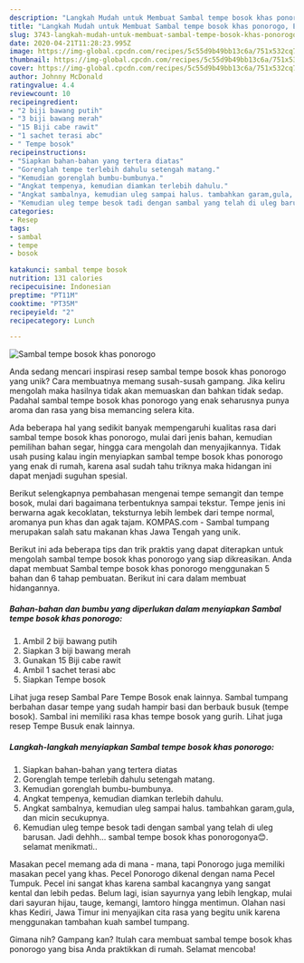 ```yaml
---
description: "Langkah Mudah untuk Membuat Sambal tempe bosok khas ponorogo, Enak Banget"
title: "Langkah Mudah untuk Membuat Sambal tempe bosok khas ponorogo, Enak Banget"
slug: 3743-langkah-mudah-untuk-membuat-sambal-tempe-bosok-khas-ponorogo-enak-banget
date: 2020-04-21T11:28:23.995Z
image: https://img-global.cpcdn.com/recipes/5c55d9b49bb13c6a/751x532cq70/sambal-tempe-bosok-khas-ponorogo-foto-resep-utama.jpg
thumbnail: https://img-global.cpcdn.com/recipes/5c55d9b49bb13c6a/751x532cq70/sambal-tempe-bosok-khas-ponorogo-foto-resep-utama.jpg
cover: https://img-global.cpcdn.com/recipes/5c55d9b49bb13c6a/751x532cq70/sambal-tempe-bosok-khas-ponorogo-foto-resep-utama.jpg
author: Johnny McDonald
ratingvalue: 4.4
reviewcount: 10
recipeingredient:
- "2 biji bawang putih"
- "3 biji bawang merah"
- "15 Biji cabe rawit"
- "1 sachet terasi abc"
- " Tempe bosok"
recipeinstructions:
- "Siapkan bahan-bahan yang tertera diatas"
- "Gorenglah tempe terlebih dahulu setengah matang."
- "Kemudian gorenglah bumbu-bumbunya."
- "Angkat tempenya, kemudian diamkan terlebih dahulu."
- "Angkat sambalnya, kemudian uleg sampai halus. tambahkan garam,gula, dan micin secukupnya."
- "Kemudian uleg tempe besok tadi dengan sambal yang telah di uleg barusan. Jadi dehhh... sambal tempe bosok khas ponorogonya😊. selamat menikmati.."
categories:
- Resep
tags:
- sambal
- tempe
- bosok

katakunci: sambal tempe bosok 
nutrition: 131 calories
recipecuisine: Indonesian
preptime: "PT11M"
cooktime: "PT35M"
recipeyield: "2"
recipecategory: Lunch

---
```



![Sambal tempe bosok khas ponorogo](https://img-global.cpcdn.com/recipes/5c55d9b49bb13c6a/751x532cq70/sambal-tempe-bosok-khas-ponorogo-foto-resep-utama.jpg)

Anda sedang mencari inspirasi resep sambal tempe bosok khas ponorogo yang unik? Cara membuatnya memang susah-susah gampang. Jika keliru mengolah maka hasilnya tidak akan memuaskan dan bahkan tidak sedap. Padahal sambal tempe bosok khas ponorogo yang enak seharusnya punya aroma dan rasa yang bisa memancing selera kita.

Ada beberapa hal yang sedikit banyak mempengaruhi kualitas rasa dari sambal tempe bosok khas ponorogo, mulai dari jenis bahan, kemudian pemilihan bahan segar, hingga cara mengolah dan menyajikannya. Tidak usah pusing kalau ingin menyiapkan sambal tempe bosok khas ponorogo yang enak di rumah, karena asal sudah tahu triknya maka hidangan ini dapat menjadi suguhan spesial.

Berikut selengkapnya pembahasan mengenai tempe semangit dan tempe bosok, mulai dari bagaimana terbentuknya sampai tekstur. Tempe jenis ini berwarna agak kecoklatan, teksturnya lebih lembek dari tempe normal, aromanya pun khas dan agak tajam. KOMPAS.com - Sambal tumpang merupakan salah satu makanan khas Jawa Tengah yang unik.


Berikut ini ada beberapa tips dan trik praktis yang dapat diterapkan untuk mengolah sambal tempe bosok khas ponorogo yang siap dikreasikan. Anda dapat membuat Sambal tempe bosok khas ponorogo menggunakan 5 bahan dan 6 tahap pembuatan. Berikut ini cara dalam membuat hidangannya.

<!--inarticleads1-->

##### Bahan-bahan dan bumbu yang diperlukan dalam menyiapkan Sambal tempe bosok khas ponorogo:

1. Ambil 2 biji bawang putih
1. Siapkan 3 biji bawang merah
1. Gunakan 15 Biji cabe rawit
1. Ambil 1 sachet terasi abc
1. Siapkan  Tempe bosok


Lihat juga resep Sambal Pare Tempe Bosok enak lainnya. Sambal tumpang berbahan dasar tempe yang sudah hampir basi dan berbauk busuk (tempe bosok). Sambal ini memiliki rasa khas tempe bosok yang gurih. Lihat juga resep Tempe Busuk enak lainnya. 

<!--inarticleads2-->

##### Langkah-langkah menyiapkan Sambal tempe bosok khas ponorogo:

1. Siapkan bahan-bahan yang tertera diatas
1. Gorenglah tempe terlebih dahulu setengah matang.
1. Kemudian gorenglah bumbu-bumbunya.
1. Angkat tempenya, kemudian diamkan terlebih dahulu.
1. Angkat sambalnya, kemudian uleg sampai halus. tambahkan garam,gula, dan micin secukupnya.
1. Kemudian uleg tempe besok tadi dengan sambal yang telah di uleg barusan. Jadi dehhh... sambal tempe bosok khas ponorogonya😊. selamat menikmati..


Masakan pecel memang ada di mana - mana, tapi Ponorogo juga memiliki masakan pecel yang khas. Pecel Ponorogo dikenal dengan nama Pecel Tumpuk. Pecel ini sangat khas karena sambal kacangnya yang sangat kental dan lebih pedas. Belum lagi, isian sayurnya yang lebih lengkap, mulai dari sayuran hijau, tauge, kemangi, lamtoro hingga mentimun. Olahan nasi khas Kediri, Jawa Timur ini menyajikan cita rasa yang begitu unik karena menggunakan tambahan kuah sambel tumpang. 

Gimana nih? Gampang kan? Itulah cara membuat sambal tempe bosok khas ponorogo yang bisa Anda praktikkan di rumah. Selamat mencoba!
